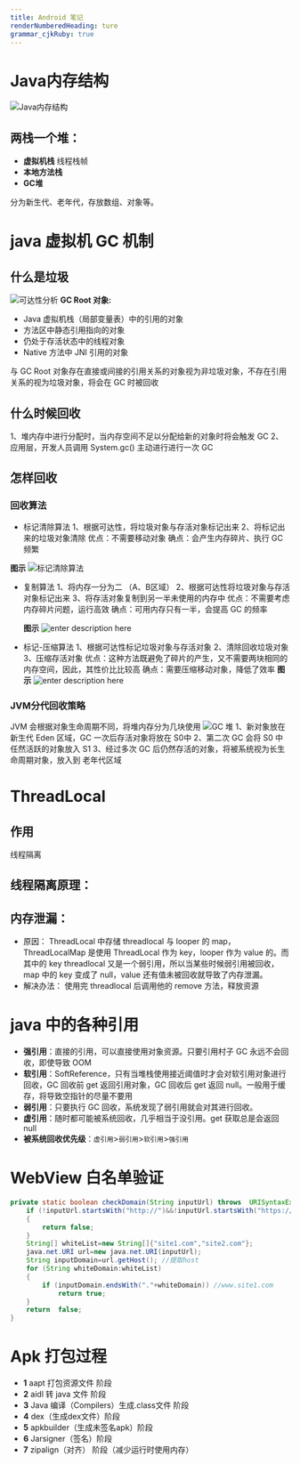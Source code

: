 ```yaml
---
title: Android 笔记
renderNumberedHeading: ture
grammar_cjkRuby: true
---
```

# Java内存结构
 ![Java内存结构](https://raw.githubusercontent.com/PandaQAQ/learning-resource/master/image/1601281207183.png)
 ## 两栈一个堆：
 - **虚拟机栈**
   线程栈帧
 - **本地方法栈**
 - **GC堆**
   
分为新生代、老年代，存放数组、对象等。
# java 虚拟机 GC 机制
## 什么是垃圾
![可达性分析](https://raw.githubusercontent.com/PandaQAQ/learning-resource/master/image/1601281610890.png)
**GC Root 对象:**
- Java 虚拟机栈（局部变量表）中的引用的对象
- 方法区中静态引用指向的对象
- 仍处于存活状态中的线程对象
- Native 方法中 JNI 引用的对象
 
 与 GC Root 对象存在直接或间接的引用关系的对象视为非垃圾对象，不存在引用关系的视为垃圾对象，将会在 GC 时被回收
## 什么时候回收
1、堆内存中进行分配时，当内存空间不足以分配给新的对象时将会触发 GC
2、应用层，开发人员调用 System.gc() 主动进行进行一次 GC
## 怎样回收 
### 回收算法
- 标记清除算法
 1、根据可达性，将垃圾对象与存活对象标记出来
 2、将标记出来的垃圾对象清除
 优点：不需要移动对象
 确点：会产生内存碎片、执行 GC 频繁
 
 **图示**
 ![标记清除算法](https://raw.githubusercontent.com/PandaQAQ/learning-resource/master/image/1601283576505.png)
- 复制算法
 1、将内存一分为二 （A、B区域）
 2、根据可达性将垃圾对象与存活对象标记出来
 3、将存活对象复制到另一半未使用的内存中
 优点：不需要考虑内存碎片问题，运行高效
 确点：可用内存只有一半，会提高 GC 的频率
 
  **图示**
 ![enter description here](https://raw.githubusercontent.com/PandaQAQ/learning-resource/master/image/1601283792712.png)
- 标记-压缩算法
 1、根据可达性标记垃圾对象与存活对象
 2、清除回收垃圾对象
 3、压缩存活对象
 优点：这种方法既避免了碎片的产生，又不需要两块相同的内存空间，因此，其性价比比较高
 确点：需要压缩移动对象，降低了效率
  **图示**
  ![enter description here](https://raw.githubusercontent.com/PandaQAQ/learning-resource/master/image/1601283870514.png)
### JVM分代回收策略
JVM 会根据对象生命周期不同，将堆内存分为几块使用
![GC 堆](https://raw.githubusercontent.com/PandaQAQ/learning-resource/master/image/1601283042614.png)
1、新对象放在新生代 Eden 区域，GC 一次后存活对象将放在 S0中
2、第二次 GC 会将 S0 中任然活跃的对象放入 S1
3、经过多次 GC 后仍然存活的对象，将被系统视为长生命周期对象，放入到 老年代区域
# ThreadLocal
##  作用
线程隔离
## 线程隔离原理：
  
## 内存泄漏：
- 原因：
ThreadLocal 中存储 threadlocal 与 looper 的 map，ThreadLocalMap 是使用 ThreadLocal 作为 key，looper 作为 value 的。而其中的 key threadlocal 又是一个弱引用，所以当某些时候弱引用被回收，map 中的 key 变成了 null，value 还有值未被回收就导致了内存泄漏。
- 解决办法：
使用完 threadlocal 后调用他的 remove 方法，释放资源
# java 中的各种引用
- **强引用**：直接的引用，可以直接使用对象资源。只要引用村子 GC 永远不会回收，即使导致 OOM
- **软引用**：SoftReference，只有当堆栈使用接近阈值时才会对软引用对象进行回收，GC 回收前 get 返回引用对象，GC 回收后 get 返回 null。一般用于缓存，将导致空指针的尽量不要用
- **弱引用**：只要执行 GC 回收，系统发现了弱引用就会对其进行回收。
- **虚引用**：随时都可能被系统回收，几乎相当于没引用。get 获取总是会返回 null
- **被系统回收优先级**：`虚引用`>`弱引用`>`软引用`>`强引用`
# WebView 白名单验证
```java
private static boolean checkDomain(String inputUrl) throws  URISyntaxException {
    if (!inputUrl.startsWith("http://")&&!inputUrl.startsWith("https://"))
    {
        return false;
    }
    String[] whiteList=new String[]{"site1.com","site2.com"};
    java.net.URI url=new java.net.URI(inputUrl);
    String inputDomain=url.getHost(); //提取host
    for (String whiteDomain:whiteList)
    {
        if (inputDomain.endsWith("."+whiteDomain)) //www.site1.com      app.site2.com
            return true;
    }
    return  false;
}
```
# Apk 打包过程
- **1** aapt 打包资源文件 阶段
- **2** aidl 转 java 文件 阶段
- **3** Java 编译（Compilers）生成.class文件 阶段
- **4** dex（生成dex文件）阶段
- **5** apkbuilder（生成未签名apk）阶段
- **6** Jarsigner（签名）阶段
- **7** zipalign（对齐） 阶段（减少运行时使用内存）